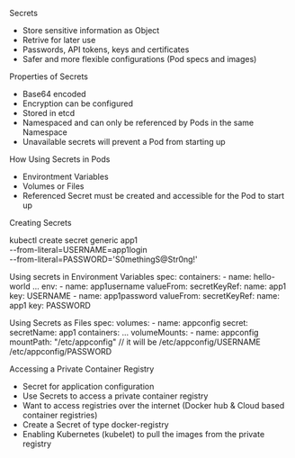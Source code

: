 Secrets
 - Store sensitive information as Object
 - Retrive for later use
 - Passwords, API tokens, keys and certificates
 - Safer and more flexible configurations (Pod specs and images)

 Properties of Secrets
 - Base64 encoded
 - Encryption can be configured
 - Stored in etcd
 - Namespaced and can only be referenced by Pods in the same Namespace
 - Unavailable secrets will prevent a Pod from starting up

 How Using Secrets in Pods
 - Environtment Variables
 - Volumes or Files
 - Referenced Secret must be created and accessible for the Pod to start up

 Creating Secrets

 kubectl create secret generic app1 \
 --from-literal=USERNAME=app1login \
 --from-literal=PASSWORD='S0methingS@Str0ng!'

 Using secrets in Environment Variables
 spec:
    containers:
    - name: hello-world
    ...
    env:
    - name: app1username
        valueFrom:
        secretKeyRef:
            name: app1
            key: USERNAME
    - name: app1password
        valueFrom:
        secretKeyRef:
            name: app1
            key: PASSWORD
        
Using Secrets as Files
spec:
    volumes:
    - name: appconfig
      secret: 
        secretName: app1
    containers:
    ...
      volumeMounts:
        - name: appconfig
          mountPath: "/etc/appconfig"
          // it will be 
          /etc/appconfig/USERNAME
          /etc/appconfig/PASSWORD

Accessing a Private Container Registry
- Secret for application configuration
- Use Secrets to access a private container registry
- Want to access registries over the internet (Docker hub & Cloud based container registries)
- Create a Secret of type docker-registry
- Enabling Kubernetes (kubelet) to pull the images from the private registry
